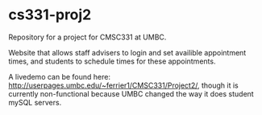 # cs331-proj2
Repository for a project for CMSC331 at UMBC.

Website that allows staff advisers to login and set availible appointment times, and students to schedule times for these appointments. 

A livedemo can be found here: http://userpages.umbc.edu/~ferrier1/CMSC331/Project2/, though it is currently non-functional because UMBC changed the way it does student mySQL servers. 
